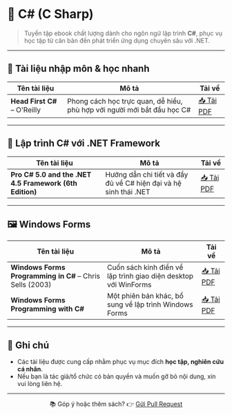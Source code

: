 # 🧩 C# (C Sharp)

> Tuyển tập ebook chất lượng dành cho ngôn ngữ lập trình **C#**, phục vụ học tập từ căn bản đến phát triển ứng dụng chuyên sâu với .NET.

---

## 🎯 Tài liệu nhập môn & học nhanh

| Tên tài liệu | Mô tả | Tải về |
|--------------|-------|--------|
| **Head First C#** – O'Reilly | Phong cách học trực quan, dễ hiểu, phù hợp với người mới bắt đầu học C# | [📥 Tải PDF](./O'Reilly-Head%20First%20C%23.pdf) |

---

## 🚀 Lập trình C# với .NET Framework

| Tên tài liệu | Mô tả | Tải về |
|--------------|-------|--------|
| **Pro C# 5.0 and the .NET 4.5 Framework (6th Edition)** | Hướng dẫn chi tiết và đầy đủ về C# hiện đại và hệ sinh thái .NET | [📥 Tải PDF](./Pro_CSharp_5.0_and_the_.NET_4.5_Framework_6th_edition.pdf) |

---

## 🖼️ Windows Forms

| Tên tài liệu | Mô tả | Tải về |
|--------------|-------|--------|
| **Windows Forms Programming in C#** – Chris Sells (2003) | Cuốn sách kinh điển về lập trình giao diện desktop với WinForms | [📥 Tải PDF](./Windows%20Forms%20Programming%20in%20C%20Sharp%20by%20chris%20sells%202003%20(1).pdf) |
| **Windows Forms Programming with C#** | Một phiên bản khác, bổ sung về lập trình Windows Forms | [📥 Tải PDF](./Windows%20Forms%20Programming%20With%20C%23.pdf) |

---

## 📌 Ghi chú

- Các tài liệu được cung cấp nhằm phục vụ mục đích **học tập, nghiên cứu cá nhân**.
- Nếu bạn là tác giả/tổ chức có bản quyền và muốn gỡ bỏ nội dung, xin vui lòng liên hệ.

---

<p align="center">
  📚 Góp ý hoặc thêm sách? 👉 <a href="https://github.com/TienNHM/ebooks/pulls">Gửi Pull Request</a>
</p>
